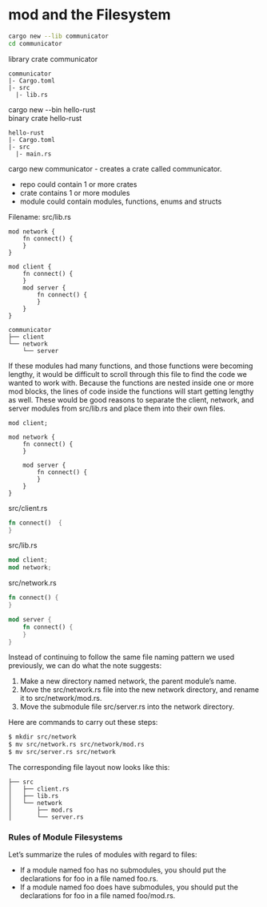 # mod and the Filesystem

```bash
cargo new --lib communicator
cd communicator
```

library crate communicator

```
communicator
|- Cargo.toml
|- src
  |- lib.rs
```

cargo new --bin hello-rust</br>
binary crate hello-rust

```
hello-rust
|- Cargo.toml
|- src
  |- main.rs
```

cargo new communicator - creates a crate called communicator.

* repo could contain 1 or more crates
* crate contains 1 or more modules
* module could contain modules, functions, enums and structs

Filename: src/lib.rs

```
mod network {
    fn connect() {
    }
}

mod client {
    fn connect() {
    }
    mod server {
        fn connect() {
        }
    }
}
```

```asciidoc
communicator
├── client
└── network
    └── server
```

If these modules had many functions, and those functions were becoming lengthy, it would be difficult to scroll through
this file to find the code we wanted to work with. Because the functions are nested inside one or more mod blocks, the
lines of code inside the functions will start getting lengthy as well. These would be good reasons to separate the
client, network, and server modules from src/lib.rs and place them into their own files.

```asciidoc
mod client;

mod network {
    fn connect() {
    }

    mod server {
        fn connect() {
        }
    }
}
```

src/client.rs

```rust
fn connect()  {
}
```

src/lib.rs

```rust
mod client;
mod network;
```

src/network.rs

```rust
fn connect() {
}

mod server {
    fn connect() {
    }
}
```

Instead of continuing to follow the same file naming pattern we used previously, we can do what the note suggests:

1. Make a new directory named network, the parent module’s name.
2. Move the src/network.rs file into the new network directory, and rename it to src/network/mod.rs.
3. Move the submodule file src/server.rs into the network directory.

Here are commands to carry out these steps:

```bash
$ mkdir src/network
$ mv src/network.rs src/network/mod.rs
$ mv src/server.rs src/network
```

The corresponding file layout now looks like this:

```asciidoc
├── src
│   ├── client.rs
│   ├── lib.rs
│   └── network
│       ├── mod.rs
│       └── server.rs
```

### Rules of Module Filesystems

Let’s summarize the rules of modules with regard to files:

* If a module named foo has no submodules, you should put the declarations for foo in a file named foo.rs.
* If a module named foo does have submodules, you should put the declarations for foo in a file named foo/mod.rs.


